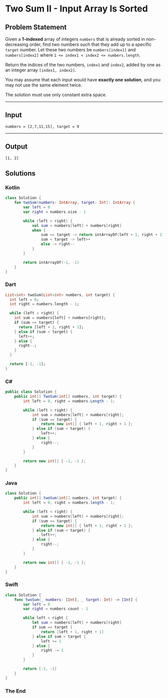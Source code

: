 # Two Sum II - Input Array Is Sorted

## Problem Statement

Given a **1-indexed** array of integers `numbers` that is already sorted in non-decreasing order, find two numbers such that they add up to a specific `target` number. Let these two numbers be `numbers[index1]` and `numbers[index2]` where `1 <= index1 < index2 <= numbers.length`.

Return the indices of the two numbers, `index1` and `index2`, added by one as an integer array `[index1, index2]`.

You may assume that each input would have **exactly one solution**, and you may not use the same element twice.

The solution must use only constant extra space.

---

## Input

```text
numbers = [2,7,11,15], target = 9
```

---

## Output

```text
[1, 2]
```


## Solutions

### Kotlin

```kotlin
class Solution {
    fun twoSum(numbers: IntArray, target: Int): IntArray {
        var left = 0
        var right = numbers.size - 1

        while (left < right) {
            val sum = numbers[left] + numbers[right]
            when {
                sum == target -> return intArrayOf(left + 1, right + 1)
                sum < target -> left++
                else -> right--
            }
        }

        return intArrayOf(-1, -1)
    }
}
```


### Dart

```dart
List<int> twoSum(List<int> numbers, int target) {
  int left = 0;
  int right = numbers.length - 1;

  while (left < right) {
    int sum = numbers[left] + numbers[right];
    if (sum == target) {
      return [left + 1, right + 1];
    } else if (sum < target) {
      left++;
    } else {
      right--;
    }
  }

  return [-1, -1];
}
```


### C#

```csharp
public class Solution {
    public int[] TwoSum(int[] numbers, int target) {
        int left = 0, right = numbers.Length - 1;

        while (left < right) {
            int sum = numbers[left] + numbers[right];
            if (sum == target) {
                return new int[] { left + 1, right + 1 };
            } else if (sum < target) {
                left++;
            } else {
                right--;
            }
        }

        return new int[] { -1, -1 };
    }
}
```


### Java

```java
class Solution {
    public int[] twoSum(int[] numbers, int target) {
        int left = 0, right = numbers.length - 1;

        while (left < right) {
            int sum = numbers[left] + numbers[right];
            if (sum == target) {
                return new int[] { left + 1, right + 1 };
            } else if (sum < target) {
                left++;
            } else {
                right--;
            }
        }

        return new int[] { -1, -1 };
    }
}
```


### Swift

```swift
class Solution {
    func twoSum(_ numbers: [Int], _ target: Int) -> [Int] {
        var left = 0
        var right = numbers.count - 1

        while left < right {
            let sum = numbers[left] + numbers[right]
            if sum == target {
                return [left + 1, right + 1]
            } else if sum < target {
                left += 1
            } else {
                right -= 1
            }
        }

        return [-1, -1]
    }
}
```

### The End

